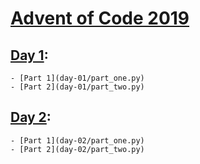 # [Advent of Code 2019](https://adventofcode.com/2019)

## [Day 1](https://adventofcode.com/2019/day/1):

    - [Part 1](day-01/part_one.py)
    - [Part 2](day-01/part_two.py)

## [Day 2](https://adventofcode.com/2019/day/2):

    - [Part 1](day-02/part_one.py)
    - [Part 2](day-02/part_two.py)
